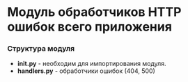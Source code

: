 # Модуль обработчиков HTTP ошибок всего приложения

### Структура модуля
- **__init__.py** - необходим для импортирования модуля.
- **handlers.py** - обработчики ошибок (404, 500)